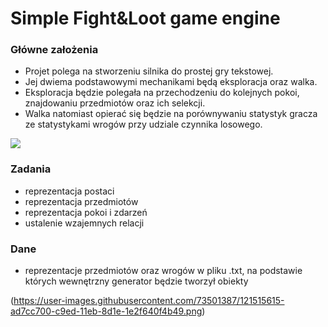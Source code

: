 # Simple Fight&Loot game engine
### Główne założenia
* Projet polega na stworzeniu silnika do prostej gry tekstowej. 
* Jej dwiema podstawowymi mechanikami będą eksploracja oraz walka.
* Eksploracja będzie polegała na przechodzeniu do kolejnych pokoi, znajdowaniu przedmiotów oraz ich selekcji.
* Walka natomiast opierać się będzie na porównywaniu statystyk gracza ze statystykami wrogów przy udziale czynnika losowego.

![](https://i.imgur.com/ggwwqqr.png)

### Zadania
* reprezentacja postaci
* reprezentacja przedmiotów
* reprezentacja pokoi i zdarzeń
* ustalenie wzajemnych relacji
### Dane
* reprezentacje przedmiotów oraz wrogów w pliku .txt, na podstawie których wewnętrzny generator będzie tworzył obiekty

(https://user-images.githubusercontent.com/73501387/121515615-ad7cc700-c9ed-11eb-8d1e-1e2f640f4b49.png)
